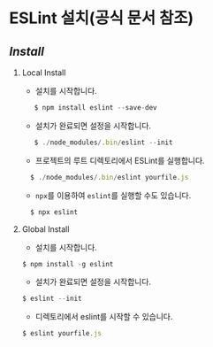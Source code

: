 # ESLint 설치(공식 문서 참조)

## **_Install_**

1.  Local Install

    - 설치를 시작합니다.

    ```javascript
       $ npm install eslint --save-dev
    ```

    - 설치가 완료되면 설정을 시작합니다.

    ```javascript
       $ ./node_modules/.bin/eslint --init
    ```

    - 프로젝트의 루트 디렉토리에서 ESLint를 실행합니다.

    ```javascript
      $ ./node_modules/.bin/eslint yourfile.js
    ```

    - `npx`를 이용하여 `eslint`를 실행할 수도 있습니다.

    ```javascript
      $ npx eslint
    ```

1.  Global Install

    - 설치를 시작합니다.

    ```javascript
    $ npm install -g eslint
    ```

    - 설치가 완료되면 설정을 시작합니다.

    ```javascript
    $ eslint --init
    ```

    - 디렉토리에서 eslint를 시작할 수 있습니다.

    ```javascript
    $ eslint yourfile.js
    ```
